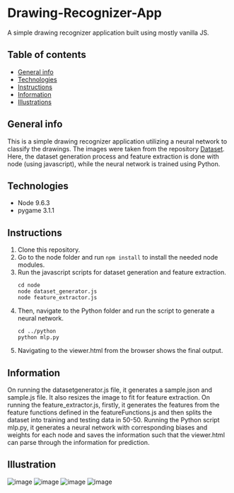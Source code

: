 # Drawing-Recognizer-App
A simple drawing recognizer application built using mostly vanilla JS.

## Table of contents
* [General info](#general-info)
* [Technologies](#technologies)
* [Instructions](#instructions)
* [Information](#information)
* [Illustrations](#illustrations)


## General info
This is a simple drawing recognizer application utilizing a neural network to classify the drawings. The images were taken from the repository [Dataset](https://github.com/gniziemazity/drawing-data/tree/main/data/). Here, the dataset generation process and feature extraction is done with node (using javascript), while the neural network is trained using Python.

## Technologies
* Node 9.6.3
* pygame 3.1.1


## Instructions
1. Clone this repository.
2. Go to the node folder and run
   `npm install`
   to install the needed node modules.
4. Run the javascript scripts for dataset generation and feature extraction.
    ``` 
    cd node
    node dataset_generator.js
    node feature_extractor.js 
    ```
5. Then, navigate to the Python folder and run the script to generate a neural network.
    ```
    cd ../python
    python mlp.py
    ```
6. Navigating to the viewer.html from the browser shows the final output.

## Information
On running the datasetgenerator.js file, it generates a sample.json and sample.js file. It also resizes the image to fit for feature extraction.
On running the feature_extractor.js, firstly, it generates the features from the feature functions defined in the featureFunctions.js and then splits the dataset into training and testing data in 50-50.
Running the Python script mlp.py, it generates a neural network with corresponding biases and weights for each node and saves the information such that the viewer.html can parse through the information for prediction.


## Illustration
![image](https://github.com/user-attachments/assets/0782e81e-a76f-411a-944d-fca40108d2ae)
![image](https://github.com/user-attachments/assets/c43e6b2e-e34b-4417-813c-cdcdc397f0e9)
![image](https://github.com/user-attachments/assets/51506ecd-3059-4409-bf15-4e401dc6ad18)
![image](https://github.com/user-attachments/assets/c27704c0-3dcc-49a2-a653-de2d88a6aefc)

